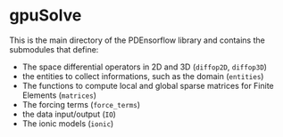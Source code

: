 # gpuSolve

This is the main directory of the PDEnsorflow library and contains the submodules that define:

* The space differential operators in 2D and 3D (`diffop2D`,  `diffop3D`)
* the entities to collect informations, such as the domain (`entities`)
* The functions to compute local and global sparse matrices for Finite Elements (`matrices`)
* The forcing terms (`force_terms`)
* the data  input/output (`IO`)
* The ionic models (`ionic`)


